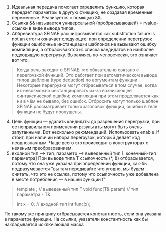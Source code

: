 1. Идеальная передача помогает определить функцию, которая передает параметры в другую функцию, не создавая временные переменные. Реализуется с помощью &&.
2. Ссылка && называется универсальной (пробрасывающей) = rvalue-ссылки в виде вывода типов.
3. Аббревиатура SFINAE расшифровывается как substitution failure is not an error и означает следующее: при определении перегрузок функции ошибочные инстанциации шаблонов не вызывают ошибку компиляции, а отбрасываются из списка кандидатов на наиболее подходящую перегрузку. Выражаясь по-человечески, это означает вот что:
>Когда речь заходит о SFINAE, это обязательно связано с перегрузкой функций.
>Это работает при автоматическом выводе типов шаблона (type deduction) по аргументам функции.
>Некоторые перегрузки могут отбрасываться в том случае, когда их невозможно инстанциировать из-за возникающей синтаксической ошибки; компиляция при этом продолжается как ни в чём не бывало, без ошибок.
>Отбросить могут только шаблон.
>SFINAE рассматривает только заголовок функции, ошибки в теле функции не будут пропущены.
4. Цель функции — удалить кандидаты до разрешения перегрузки, при ее неправильном применении результаты могут быть очень запутанными. Вот несколько рекомендаций.
Использовать enable_if стоит, при наличии набора перегрузок, который делает код неоднозначным. Чаще всего это происходит в конструкторах с неявным преобразованием.
5. входной тип —> тип, параметр —> выведенный тип [, конечный-тип параметра]
При выводе типа T ссылочность (*, &) отбрасывается, потому что она уже указана при определении функции, как-бы подразумевается "вы там передавайте что угодно, мы будем считать, что это не ссылка, потому что ссылочность уже добавлена в месте потребления — в нашей функции f"

>template<typename T> \; // выведенный тип T
>void func(T& param) // тип параметра - T&
>
>int x = 0; // входной тип int 
>func(x);

По такому же принципу отбрасывается константность, если она указана в параметре функции. На ссылки, указатели константность как бы накладывается исключающая маска.
